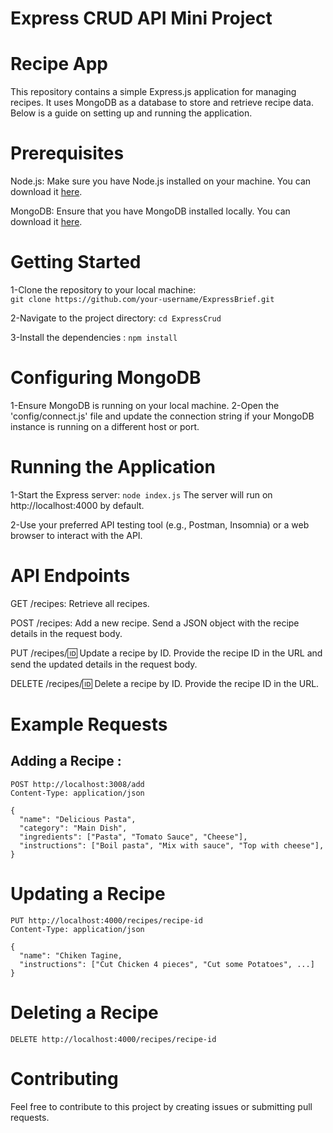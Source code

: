 # Express CRUD API Mini Project


# Recipe App

This repository contains a simple Express.js application for managing recipes. It uses MongoDB as a database to store and retrieve recipe data. Below is a guide on setting up and running the application.

# Prerequisites

Node.js: Make sure you have Node.js installed on your machine. You can download it [here](https://nodejs.org/en).

MongoDB: Ensure that you have MongoDB installed locally. You can download it [here](https://www.mongodb.com/docs/manual/installation/).

# Getting Started
1-Clone the repository to your local machine:   
`git clone https://github.com/your-username/ExpressBrief.git`

2-Navigate to the project directory: 
`cd ExpressCrud` 

3-Install the dependencies : `npm install`

# Configuring MongoDB

1-Ensure MongoDB is running on your local machine.
2-Open the 'config/connect.js' file and update the connection string if your MongoDB instance is running on a different host or port.

# Running the Application

1-Start the Express server:
 `node index.js`
 The server will run on http://localhost:4000  by default.

2-Use your preferred API testing tool (e.g., Postman, Insomnia) or a web browser to interact with the API.

# API Endpoints

GET /recipes: Retrieve all recipes.

POST /recipes: Add a new recipe. Send a JSON object with the recipe details in the request body.

PUT /recipes/:id: Update a recipe by ID. Provide the recipe ID in the URL and send the updated details in the request body.

DELETE /recipes/:id: Delete a recipe by ID. Provide the recipe ID in the URL.

# Example Requests
## Adding a Recipe :
````
POST http://localhost:3008/add  
Content-Type: application/json

{
  "name": "Delicious Pasta",   
  "category": "Main Dish",  
  "ingredients": ["Pasta", "Tomato Sauce", "Cheese"],  
  "instructions": ["Boil pasta", "Mix with sauce", "Top with cheese"],   
}
````

# Updating a Recipe
````
PUT http://localhost:4000/recipes/recipe-id
Content-Type: application/json

{
  "name": "Chiken Tagine,
  "instructions": ["Cut Chicken 4 pieces", "Cut some Potatoes", ...]
}
````
# Deleting a Recipe
`DELETE http://localhost:4000/recipes/recipe-id
`

# Contributing
Feel free to contribute to this project by creating issues or submitting pull requests.










